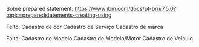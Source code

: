 
Sobre prepared statement:
https://www.ibm.com/docs/pt-br/i/7.5.0?topic=preparedstatements-creating-using

Feito:
Cadastro de cor
Cadastro de Serviço
Cadastro de marca

Falta:
Cadastro de Modelo
Cadastro de Modelo/Motor
Cadastro de Veículo
